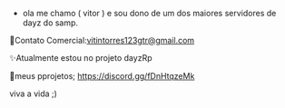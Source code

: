- ola me chamo ( vitor ) e sou dono de um dos maiores servidores de dayz do samp.


🔰Contato Comercial:vitintorres123gtr@gmail.com 


✨️Atualmente estou no projeto dayzRp


📢meus pprojetos; https://discord.gg/fDnHtqzeMk


viva a vida  ;)

